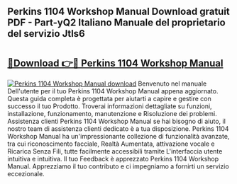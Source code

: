 ## Perkins 1104 Workshop Manual Download gratuit PDF - Part-yQ2 Italiano Manuale del proprietario del servizio Jtls6

# <h2><a href="http://dffcl9.blite.top/?on=Perkins+1104+Workshop+Manual">🔗Download 👉🔴 Perkins 1104 Workshop Manual</a></h2>

[![Perkins 1104 Workshop Manual download](https://i.imgur.com/lujVjoI.png)](http://dffcl9.blite.top/?on=Perkins+1104+Workshop+Manual)
Benvenuto nel manuale Dell'utente per il tuo Perkins 1104 Workshop Manual appena aggiornato. Questa guida completa è progettata per aiutarti a capire e gestire con successo il tuo Prodotto. Troverai informazioni dettagliate su funzioni, installazione, funzionamento, manutenzione e Risoluzione dei problemi. Assistenza clienti Perkins 1104 Workshop Manual se hai bisogno di aiuto, il nostro team di assistenza clienti dedicato è a tua disposizione. Perkins 1104 Workshop Manual ha un'impressionante collezione di funzionalità avanzate, tra cui riconoscimento facciale, Realtà Aumentata, attivazione vocale e Ricarica Senza Fili, tutte facilmente accessibili tramite L'interfaccia utente intuitiva e intuitiva. Il tuo Feedback è apprezzato Perkins 1104 Workshop Manual. Apprezziamo il tuo contributo e ci impegniamo a fornirti un servizio eccezionale.
